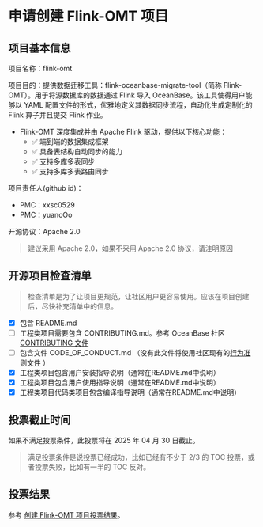 # 申请创建 Flink-OMT 项目

## 项目基本信息

项目名称：flink-omt

项目目的：提供数据迁移工具：flink-oceanbase-migrate-tool（简称 Flink-OMT）。用于将源数据库的数据通过 Flink 导入 OceanBase。该工具使得用户能够以 YAML 配置文件的形式，优雅地定义其数据同步流程，自动化生成定制化的 Flink 算子并且提交 Flink 作业。
  - Flink-OMT 深度集成并由 Apache Flink 驱动，提供以下核心功能：
    - ✅ 端到端的数据集成框架
    - ✅ 具备表结构自动同步的能力
    - ✅ 支持多库多表同步
    - ✅ 支持多库多表路由同步

项目责任人(github id)：
- PMC：xxsc0529
- PMC：yuanoOo

开源协议：Apache 2.0

> 建议采用 Apache 2.0，如果不采用 Apache 2.0 协议，请注明原因

## 开源项目检查清单

> 检查清单是为了让项目更规范，让社区用户更容易使用。应该在项目创建后，尽快补充清单中的信息。

- [x] 包含 README.md
- [ ] 工程类项目需要包含 CONTRIBUTING.md。参考 OceanBase 社区 [CONTRIBUTING 文件](https://github.com/oceanbase/.github/blob/main/CONTRIBUTING.md)
- [ ] 包含文件 CODE_OF_CONDUCT.md （没有此文件将使用社区现有的[行为准则文件](https://github.com/oceanbase/.github/blob/main/CODE_OF_CONDUCT.md) ）
- [x] 工程类项目包含用户安装指导说明（通常在README.md中说明）
- [x] 工程类项目包含用户使用指导说明（通常在README.md中说明）
- [x] 工程类项目代码类项目包含编译指导说明（通常在README.md中说明）

## 投票截止时间

如果不满足投票条件，此投票将在 2025 年 04 月 30 日截止。

> 满足投票条件是说投票已经成功，比如已经有不少于 2/3 的 TOC 投票，或者投票失败，比如有一半的 TOC 反对。


## 投票结果

参考 [创建 Flink-OMT 项目投票结果](https://github.com/oceanbase/community/pull/37)。
